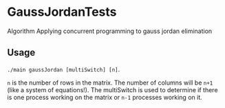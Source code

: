 # GaussJordanTests
Algorithm Applying concurrent programming to gauss jordan elimination

## Usage

`./main gaussJordan [multiSwitch] [n]`.

`n` is the number of rows in the matrix. The number of columns will be `n+1` (like a system of equations!).  The multiSwitch is used to determine if there is one 
process working on the matrix or `n-1` processes working on it.
